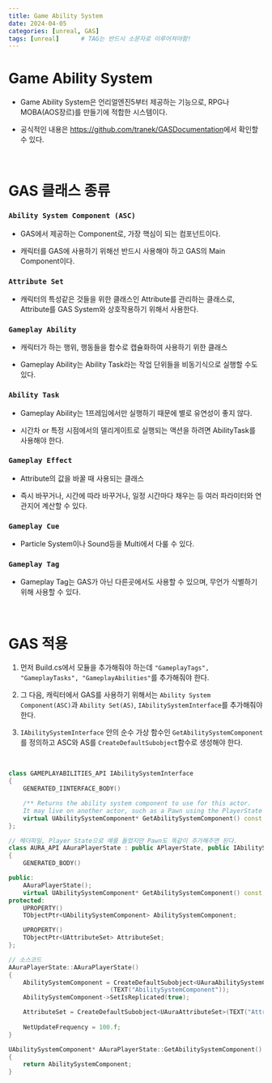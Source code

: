 ```yaml
---
title: Game Ability System
date: 2024-04-05
categories: [unreal, GAS]
tags: [unreal]		# TAG는 반드시 소문자로 이루어져야함!
---
```


**Game Ability System**
=============

* Game Ability System은 언리얼엔진5부터 제공하는 기능으로, RPG나 MOBA(AOS장르)를 만들기에 적합한 시스템이다.

* 공식적인 내용은 <https://github.com/tranek/GASDocumentation>에서 확인할 수 있다.

<br>

**GAS 클래스 종류**
=========

### `Ability System Component (ASC)`
* GAS에서 제공하는 Component로, 가장 핵심이 되는 컴포넌트이다.

* 캐릭터를 GAS에 사용하기 위해선 반드시 사용해야 하고 GAS의 Main Component이다.


### `Attribute Set`

* 캐릭터의 특성같은 것들을 위한 클래스인 Attribute를 관리하는 클래스로, Attribute를 GAS System와 상호작용하기 위해서 사용한다.


### `Gameplay Ability`

* 캐릭터가 하는 행위, 행동들을 함수로 캡슐화하여 사용하기 위한 클래스

* Gameplay Ability는 Ability Task라는 작업 단위들을 비동기식으로 실행할 수도 있다.

### `Ability Task`

* Gameplay Ability는 1프레임에서만 실행하기 때문에 별로 유연성이 좋지 않다.

* 시간차 or 특정 시점에서의 델리게이트로 실행되는 액션을 하려면 AbilityTask를 사용해야 한다.

### `Gameplay Effect`

* Attribute의 값을 바꿀 때 사용되는 클래스

* 즉시 바꾸거나, 시간에 따라 바꾸거나, 일정 시간마다 채우는 등 여러 파라미터와 연관지어 계산할 수 있다.

### `Gameplay Cue`

* Particle System이나 Sound등을 Multi에서 다룰 수 있다.


### `Gameplay Tag`

* Gameplay Tag는 GAS가 아닌 다른곳에서도 사용할 수 있으며, 무언가 식별하기 위해 사용할 수 있다.


<br>


# **GAS 적용**


1. 먼저 Build.cs에서 모듈을 추가해줘야 하는데 `"GameplayTags", "GameplayTasks", "GameplayAbilities"`를 추가해줘야 한다.

2. 그 다음, 캐릭터에서 GAS를 사용하기 위해서는 `Ability System Component(ASC)`과 `Ability Set(AS)`, `IAbilitySystemInterface`를 추가해줘야 한다.

3. `IAbilitySystemInterface` 안의 순수 가상 함수인 `GetAbilitySystemComponent`를 정의하고 ASC와 AS를 `CreateDefaultSubobject`함수로 생성해야 한다.

<br>

```c++
class GAMEPLAYABILITIES_API IAbilitySystemInterface
{
	GENERATED_IINTERFACE_BODY()

	/** Returns the ability system component to use for this actor. 
	It may live on another actor, such as a Pawn using the PlayerState's component */
	virtual UAbilitySystemComponent* GetAbilitySystemComponent() const = 0;
};
```

```c++
// 헤더파일, Player State으로 예를 들었지만 Pawn도 똑같이 추가해주면 된다.
class AURA_API AAuraPlayerState : public APlayerState, public IAbilitySystemInterface
{
	GENERATED_BODY()

public:
	AAuraPlayerState();
	virtual UAbilitySystemComponent* GetAbilitySystemComponent() const;
protected:
	UPROPERTY()
	TObjectPtr<UAbilitySystemComponent> AbilitySystemComponent;

	UPROPERTY()
	TObjectPtr<UAttributeSet> AttributeSet;
};
```

```c++
// 소스코드
AAuraPlayerState::AAuraPlayerState()
{
	AbilitySystemComponent = CreateDefaultSubobject<UAuraAbilitySystemComponent>
                            (TEXT("AbilitySystemComponent"));
	AbilitySystemComponent->SetIsReplicated(true);

	AttributeSet = CreateDefaultSubobject<UAuraAttributeSet>(TEXT("AttributeSet"));
	
	NetUpdateFrequency = 100.f;
}

UAbilitySystemComponent* AAuraPlayerState::GetAbilitySystemComponent() const
{
	return AbilitySystemComponent;
}
```   

